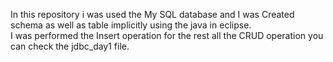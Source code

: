 In this repository i was used the My SQL database and I was Created schema as well as table implicitly  using the java in eclipse.
<br>
I was performed the Insert operation for the rest all the CRUD operation you can check the jdbc_day1 file. 
